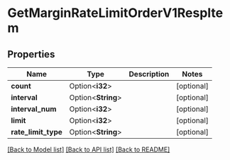 # GetMarginRateLimitOrderV1RespItem

## Properties

Name | Type | Description | Notes
------------ | ------------- | ------------- | -------------
**count** | Option<**i32**> |  | [optional]
**interval** | Option<**String**> |  | [optional]
**interval_num** | Option<**i32**> |  | [optional]
**limit** | Option<**i32**> |  | [optional]
**rate_limit_type** | Option<**String**> |  | [optional]

[[Back to Model list]](../README.md#documentation-for-models) [[Back to API list]](../README.md#documentation-for-api-endpoints) [[Back to README]](../README.md)


